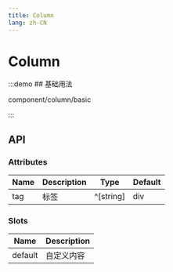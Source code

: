```yaml
---
title: Column
lang: zh-CN
---
```


# Column

:::demo ## 基础用法

component/column/basic

:::

## API

### Attributes

| Name                 | Description       | Type       | Default |
| -------------------- | ----------------- | -----------| ------- |
| tag                  | 标签               | ^[string]  | div     |

### Slots

| Name    | Description               |
| ------- | ------------------------- |
| default |  自定义内容                 |
